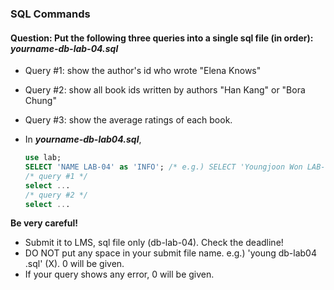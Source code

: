### SQL Commands

#### Question: Put the following three queries into a single sql file (in order): *yourname-db-lab-04.sql*

- Query #1: show the author's id who wrote "Elena Knows"

- Query #2: show all book ids written by authors "Han Kang" or "Bora Chung"

- Query #3: show the average ratings of each book.

- In ***yourname-db-lab04.sql***,

  ```sql
  use lab;
  SELECT 'NAME LAB-04' as 'INFO'; /* e.g.) SELECT 'Youngjoon Won LAB-04' as 'INFO'; */
  /* query #1 */
  select ...
  /* query #2 */
  select ...
  ```

**Be very careful!**

- Submit it to LMS, sql file only (db-lab-04). Check the deadline!
- DO NOT put any space in your submit file name. e.g.) 'young  db-lab04 .sql' (X). 0 will be given.
- If your query shows any error, 0 will be given.